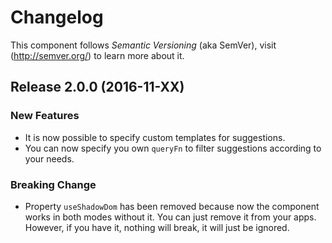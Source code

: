 # Changelog

This component follows *Semantic Versioning* (aka SemVer), visit (http://semver.org/) to learn more about it.

## Release 2.0.0 (2016-11-XX)

### New Features
- It is now possible to specify custom templates for suggestions.
- You can now specify you own `queryFn` to filter suggestions according to your needs.

### Breaking Change
- Property `useShadowDom` has been removed because now the component works in both modes without it. You can just remove
  it from your apps. However, if you have it, nothing will break, it will just be ignored.
